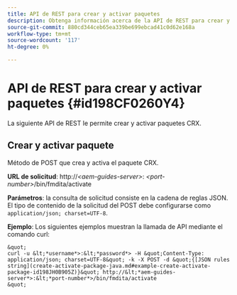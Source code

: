 ```yaml
---
title: API de REST para crear y activar paquetes
description: Obtenga información acerca de la API de REST para crear y activar paquetes
source-git-commit: 880cd344ceb65ea339be699ebcad41c0d62e168a
workflow-type: tm+mt
source-wordcount: '117'
ht-degree: 0%

---
```


# API de REST para crear y activar paquetes {#id198CF0260Y4}

La siguiente API de REST le permite crear y activar paquetes CRX.

## Crear y activar paquete

Método de POST que crea y activa el paquete CRX.

**URL de solicitud**: http://*&lt;aem-guides-server>*: *&lt;port-number>*/bin/fmdita/activate

**Parámetros**: la consulta de solicitud consiste en la cadena de reglas JSON. El tipo de contenido de la solicitud del POST debe configurarse como `application/json; charset=UTF-8`.

**Ejemplo**: Los siguientes ejemplos muestran la llamada de API mediante el comando curl:

    &quot;
    curl -u &lt;*username*>:&lt;*password*> -H &quot;Content-Type: application/json; charset=UTF-8&quot; -k -X POST -d &quot;{[JSON rules string](create-activate-package-java.md#example-create-activate-package-id198JH0B905Z)}&quot; http://&lt;*aem-guides-server*>:&lt;*port-number*>/bin/fmdita/activate
    &quot;
